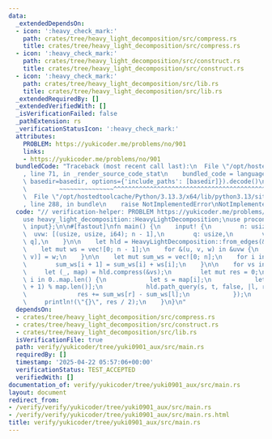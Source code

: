 ```yaml
---
data:
  _extendedDependsOn:
  - icon: ':heavy_check_mark:'
    path: crates/tree/heavy_light_decomposition/src/compress.rs
    title: crates/tree/heavy_light_decomposition/src/compress.rs
  - icon: ':heavy_check_mark:'
    path: crates/tree/heavy_light_decomposition/src/construct.rs
    title: crates/tree/heavy_light_decomposition/src/construct.rs
  - icon: ':heavy_check_mark:'
    path: crates/tree/heavy_light_decomposition/src/lib.rs
    title: crates/tree/heavy_light_decomposition/src/lib.rs
  _extendedRequiredBy: []
  _extendedVerifiedWith: []
  _isVerificationFailed: false
  _pathExtension: rs
  _verificationStatusIcon: ':heavy_check_mark:'
  attributes:
    PROBLEM: https://yukicoder.me/problems/no/901
    links:
    - https://yukicoder.me/problems/no/901
  bundledCode: "Traceback (most recent call last):\n  File \"/opt/hostedtoolcache/Python/3.13.3/x64/lib/python3.13/site-packages/onlinejudge_verify/documentation/build.py\"\
    , line 71, in _render_source_code_stat\n    bundled_code = language.bundle(stat.path,\
    \ basedir=basedir, options={'include_paths': [basedir]}).decode()\n          \
    \         ~~~~~~~~~~~~~~~^^^^^^^^^^^^^^^^^^^^^^^^^^^^^^^^^^^^^^^^^^^^^^^^^^^^^^^^^^^^^^^^^^\n\
    \  File \"/opt/hostedtoolcache/Python/3.13.3/x64/lib/python3.13/site-packages/onlinejudge_verify/languages/rust.py\"\
    , line 288, in bundle\n    raise NotImplementedError\nNotImplementedError\n"
  code: "// verification-helper: PROBLEM https://yukicoder.me/problems/no/901\n\n\
    use heavy_light_decomposition::HeavyLightDecomposition;\nuse proconio::{fastout,\
    \ input};\n\n#[fastout]\nfn main() {\n    input! {\n        n: usize,\n      \
    \  uvw: [(usize, usize, i64); n - 1],\n        q: usize,\n        vs: [[usize];\
    \ q],\n    }\n\n    let hld = HeavyLightDecomposition::from_edges(&uvw, 0);\n\
    \    let mut ws = vec![0; n - 1];\n    for &(u, v, w) in &uvw {\n        ws[hld.edge_index(u,\
    \ v)] = w;\n    }\n\n    let mut sum_ws = vec![0; n];\n    for i in 0..n - 1 {\n\
    \        sum_ws[i + 1] = sum_ws[i] + ws[i];\n    }\n\n    for vs in vs {\n   \
    \     let (_, map) = hld.compress(&vs);\n        let mut res = 0;\n        for\
    \ i in 0..map.len() {\n            let s = map[i];\n            let t = map[(i\
    \ + 1) % map.len()];\n            hld.path_query(s, t, false, |l, r, _| {\n  \
    \              res += sum_ws[r] - sum_ws[l];\n            });\n        }\n   \
    \     println!(\"{}\", res / 2);\n    }\n}\n"
  dependsOn:
  - crates/tree/heavy_light_decomposition/src/compress.rs
  - crates/tree/heavy_light_decomposition/src/construct.rs
  - crates/tree/heavy_light_decomposition/src/lib.rs
  isVerificationFile: true
  path: verify/yukicoder/tree/yuki0901_aux/src/main.rs
  requiredBy: []
  timestamp: '2025-04-22 05:57:06+00:00'
  verificationStatus: TEST_ACCEPTED
  verifiedWith: []
documentation_of: verify/yukicoder/tree/yuki0901_aux/src/main.rs
layout: document
redirect_from:
- /verify/verify/yukicoder/tree/yuki0901_aux/src/main.rs
- /verify/verify/yukicoder/tree/yuki0901_aux/src/main.rs.html
title: verify/yukicoder/tree/yuki0901_aux/src/main.rs
---
```

